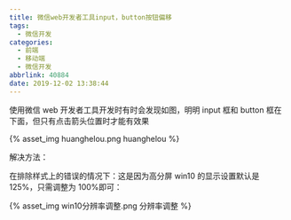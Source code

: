 ```yaml
---
title: 微信web开发者工具input，button按钮偏移
tags:
  - 微信开发
categories:
  - 前端
  - 移动端
  - 微信开发
abbrlink: 40884
date: 2019-12-02 13:38:44
---
```


使用微信 web 开发者工具开发时有时会发现如图，明明 input 框和 button 框在下面，但只有点击箭头位置时才能有效果

<!-- more -->

{% asset_img huanghelou.png huanghelou %}

解决方法：

在排除样式上的错误的情况下：这是因为高分屏 win10 的显示设置默认是 125%，只需调整为 100%即可：

{% asset_img win10分辨率调整.png 分辨率调整 %}
